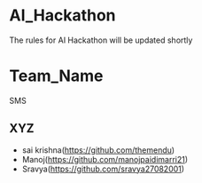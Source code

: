 # AI_Hackathon

The rules for AI Hackathon will be updated shortly 


# Team_Name 

SMS

## XYZ
- sai krishna(https://github.com/themendu)
- Manoj(https://github.com/manojpaidimarri21)
- Sravya(https://github.com/sravya27082001)
